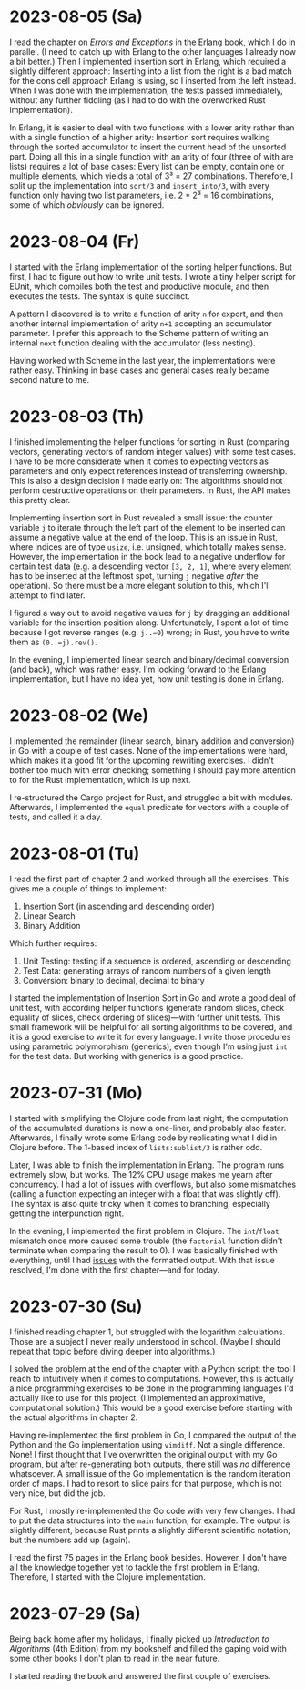 # 2023-08-05 (Sa)

I read the chapter on _Errors and Exceptions_ in the Erlang book, which I do in
parallel. (I need to catch up with Erlang to the other languages I already now a
bit better.) Then I implemented insertion sort in Erlang, which required a
slightly different approach: Inserting into a list from the right is a bad match
for the cons cell approach Erlang is using, so I inserted from the left instead.
When I was done with the implementation, the tests passed immediately, without
any further fiddling (as I had to do with the overworked Rust implementation).

In Erlang, it is easier to deal with two functions with a lower arity rather
than with a single function of a higher arity: Insertion sort requires walking
through the sorted accumulator to insert the current head of the unsorted part.
Doing all this in a single function with an arity of four (three of with are
lists) requires a lot of base cases: Every list can be empty, contain one or
multiple elements, which yields a total of 3³ = 27 combinations. Therefore, I
split up the implementation into `sort/3` and `insert_into/3`, with every
function only having two list parameters, i.e. 2 * 2³ = 16 combinations, some of
which _obviously_ can be ignored.

# 2023-08-04 (Fr)

I started with the Erlang implementation of the sorting helper functions. But
first, I had to figure out how to write unit tests. I wrote a tiny helper script
for EUnit, which compiles both the test and productive module, and then executes
the tests. The syntax is quite succinct.

A pattern I discovered is to write a function of arity `n` for export, and then
another internal implementation of arity `n+1` accepting an accumulator
parameter. I prefer this approach to the Scheme pattern of writing an internal
`next` function dealing with the accumulator (less nesting).

Having worked with Scheme in the last year, the implementations were rather
easy. Thinking in base cases and general cases really became second nature to
me.

# 2023-08-03 (Th)

I finished implementing the helper functions for sorting in Rust (comparing
vectors, generating vectors of random integer values) with some test cases. I
have to be more considerate when it comes to expecting vectors as parameters and
only expect references instead of transferring ownership. This is also a design
decision I made early on: The algorithms should not perform destructive
operations on their parameters. In Rust, the API makes this pretty clear.

Implementing insertion sort in Rust revealed a small issue: the counter variable
`j` to iterate through the left part of the element to be inserted can assume a
negative value at the end of the loop. This is an issue in Rust, where indices
are of type `usize`, i.e. unsigned, which totally makes sense. However, the
implementation in the book lead to a negative underflow for certain test data
(e.g. a descending vector `[3, 2, 1]`, where every element has to be inserted at
the leftmost spot, turning `j` negative _after_ the operation). So there must be
a more elegant solution to this, which I'll attempt to find later.

I figured a way out to avoid negative values for `j` by dragging an additional
variable for the insertion position along. Unfortunately, I spent a lot of time
because I got reverse ranges (e.g. `j..=0`) wrong; in Rust, you have to write
them as `(0..=j).rev()`.

In the evening, I implemented linear search and binary/decimal conversion (and
back), which was rather easy. I'm looking forward to the Erlang implementation,
but I have no idea yet, how unit testing is done in Erlang.

# 2023-08-02 (We)

I implemented the remainder (linear search, binary addition and conversion) in
Go with a couple of test cases. None of the implementations were hard, which
makes it a good fit for the upcoming rewriting exercises. I didn't bother too
much with error checking; something I should pay more attention to for the Rust
implementation, which is up next.

I re-structured the Cargo project for Rust, and struggled a bit with modules.
Afterwards, I implemented the `equal` predicate for vectors with a couple of
tests, and called it a day.

# 2023-08-01 (Tu)

I read the first part of chapter 2 and worked through all the exercises. This
gives me a couple of things to implement:

1. Insertion Sort (in ascending and descending order)
2. Linear Search
3. Binary Addition

Which further requires:

1. Unit Testing: testing if a sequence is ordered, ascending or descending
2. Test Data: generating arrays of random numbers of a given length
3. Conversion: binary to decimal, decimal to binary

I started the implementation of Insertion Sort in Go and wrote a good deal of
unit test, with according helper functions (generate random slices, check
equality of slices, check ordering of slices)—with further unit tests. This
small framework will be helpful for all sorting algorithms to be covered, and it
is a good exercise to write it for every language. I write those procedures
using parametric polymorphism (generics), even though I'm using just `int` for
the test data. But working with generics is a good practice.

# 2023-07-31 (Mo)

I started with simplifying the Clojure code from last night; the computation of
the accumulated durations is now a one-liner, and probably also faster.
Afterwards, I finally wrote some Erlang code by replicating what I did in
Clojure before. The 1-based index of `lists:sublist/3` is rather odd.

Later, I was able to finish the implementation in Erlang. The program runs
extremely slow, but works. The 12% CPU usage makes me yearn after concurrency. I
had a lot of issues with overflows, but also some mismatches (calling a function
expecting an integer with a float that was slightly off). The syntax is also
quite tricky when it comes to branching, especially getting the interpunction
right.

In the evening, I implemented the first problem in Clojure. The `int`/`float`
mismatch once more caused some trouble (the `factorial` function didn't
terminate when comparing the result to 0). I was basically finished with
everything, until I had [issues](https://stackoverflow.com/q/76807179/6763074)
with the formatted output. With that issue resolved, I'm done with the first
chapter—and for today.

# 2023-07-30 (Su)

I finished reading chapter 1, but struggled with the logarithm calculations.
Those are a subject I never really understood in school. (Maybe I should repeat
that topic before diving deeper into algorithms.)

I solved the problem at the end of the chapter with a Python script: the tool I
reach to intuitively when it comes to computations. However, this is actually a
nice programming exercises to be done in the programming languages I'd actually
like to use for this project. (I implemented an approximative, computational
solution.) This would be a good exercise before starting with the actual
algorithms in chapter 2.

Having re-implemented the first problem in Go, I compared the output of the
Python and the Go implementation using `vimdiff`. Not a single difference. None!
I first thought that I've overwritten the original output with my Go program,
but after re-generating both outputs, there still was _no_ difference
whatsoever. A small issue of the Go implementation is the random iteration order
of maps. I had to resort to slice pairs for that purpose, which is not very
nice, but did the job.

For Rust, I mostly re-implemented the Go code with very few changes. I had to
put the data structures into the `main` function, for example. The output is
slightly different, because Rust prints a slightly different scientific
notation; but the numbers add up (again).

I read the first 75 pages in the Erlang book besides. However, I don't have all
the knowledge together yet to tackle the first problem in Erlang. Therefore, I
started with the Clojure implementation.

# 2023-07-29 (Sa)

Being back home after my holidays, I finally picked up _Introduction to
Algorithms_ (4th Edition) from my bookshelf and filled the gaping void with some
other books I don't plan to read in the near future.

I started reading the book and answered the first couple of exercises.

